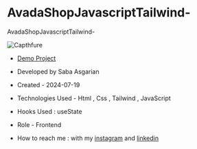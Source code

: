 # AvadaShopJavascriptTailwind-
AvadaShopJavascriptTailwind-







![Capthfure](https://github.com/user-attachments/assets/68eb180e-f8e8-4615-9da0-006c57263a21)










- [Demo Project](https://sabaasgarian.github.io/AvadaShopJavascriptTailwind-/)

- Developed by Saba Asgarian

- Created - 2024-07-19

- Technologies Used - Html , Css , Tailwind , JavaScript

- Hooks Used : useState 

- Role - Frontend

- How to reach me : with my [instagram](https://www.instagram.com/saba_asgarian_web?igsh=M2Z2dTU3cHFmeW1o&utm_source=qr) and [linkedin](https://www.linkedin.com/in/saba-asgarian-69161088?utm_source=share&utm_campaign=share_via&utm_content=profile&utm_medium=ios_app) 

